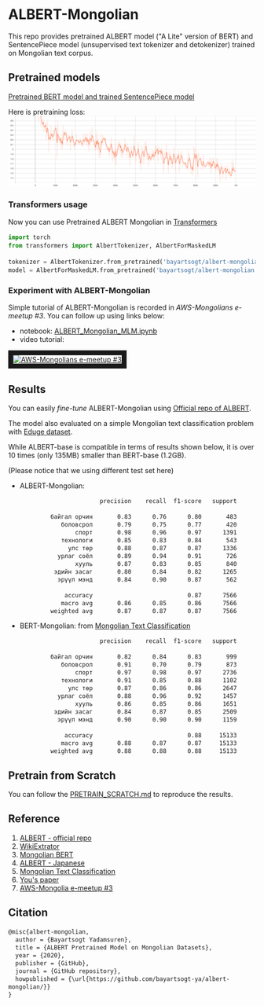 # ALBERT-Mongolian
This repo provides pretrained ALBERT model ("A Lite" version of BERT) and SentencePiece model (unsupervised text tokenizer and detokenizer) trained on Mongolian text corpus.

## Pretrained models
[Pretrained BERT model and trained SentencePiece model](https://huggingface.co/bayartsogt/albert-mongolian)

Here is pretraining loss:
![Pretraining Loss](./images/loss.svg)

### Transformers usage
Now you can use Pretrained ALBERT Mongolian in [Transformers](https://github.com/huggingface/transformers)
```python
import torch
from transformers import AlbertTokenizer, AlbertForMaskedLM

tokenizer = AlbertTokenizer.from_pretrained('bayartsogt/albert-mongolian')
model = AlbertForMaskedLM.from_pretrained('bayartsogt/albert-mongolian')
```

### Experiment with ALBERT-Mongolian

Simple tutorial of ALBERT-Mongolian is recorded in *AWS-Mongolians e-meetup #3*. 
You can follow up using links below:
* notebook: [ALBERT_Mongolian_MLM.ipynb](https://github.com/bayartsogt-ya/ml-tutorials/blob/master/ALBERT_Mongolian_MLM.ipynb)
* video tutorial:

<a href="http://www.youtube.com/watch?feature=player_embedded&v=m-iVftIlRyU&t=6215s
" target="_parent"><img src="http://img.youtube.com/vi/m-iVftIlRyU/0.jpg" 
alt="AWS-Mongolians e-meetup #3" width="240" height="180" border="10" /></a>

## Results

You can easily *fine-tune* ALBERT-Mongolian using [Official repo of ALBERT](https://github.com/google-research/albert).

The model also evaluated on a simple Mongolian text classification problem with [Eduge dataset](https://github.com/tugstugi/mongolian-nlp/blob/master/datasets/eduge.csv.gz).

While ALBERT-base is compatible in terms of results shown below, it is over 10 times (only 135MB) smaller than BERT-base (1.2GB).

(Please notice that we using different test set here)
* ALBERT-Mongolian:
```
                          precision    recall  f1-score   support

            байгал орчин       0.83      0.76      0.80       483
               боловсрол       0.79      0.75      0.77       420
                   спорт       0.98      0.96      0.97      1391
               технологи       0.85      0.83      0.84       543
                 улс төр       0.88      0.87      0.87      1336
              урлаг соёл       0.89      0.94      0.91       726
                   хууль       0.87      0.83      0.85       840
             эдийн засаг       0.80      0.84      0.82      1265
              эрүүл мэнд       0.84      0.90      0.87       562

                accuracy                           0.87      7566
               macro avg       0.86      0.85      0.86      7566
            weighted avg       0.87      0.87      0.87      7566
```

* BERT-Mongolian: from [Mongolian Text Classification](https://github.com/sharavsambuu/mongolian-text-classification)
```
                          precision    recall  f1-score   support

            байгал орчин       0.82      0.84      0.83       999
               боловсрол       0.91      0.70      0.79       873
                   спорт       0.97      0.98      0.97      2736
               технологи       0.91      0.85      0.88      1102
                 улс төр       0.87      0.86      0.86      2647
              урлаг соёл       0.88      0.96      0.92      1457
                   хууль       0.86      0.85      0.86      1651
             эдийн засаг       0.84      0.87      0.85      2509
              эрүүл мэнд       0.90      0.90      0.90      1159

                accuracy                           0.88     15133
               macro avg       0.88      0.87      0.87     15133
            weighted avg       0.88      0.88      0.88     15133
```

## Pretrain from Scratch
You can follow the [PRETRAIN_SCRATCH.md](./PRETRAIN_SCRATCH.md) to reproduce the results.

## Reference
1. [ALBERT - official repo](https://github.com/google-research/albert)
2. [WikiExtrator](https://github.com/attardi/wikiextractor)
3. [Mongolian BERT](https://github.com/tugstugi/mongolian-bert)
4. [ALBERT - Japanese](https://github.com/alinear-corp/albert-japanese)
5. [Mongolian Text Classification](https://github.com/sharavsambuu/mongolian-text-classification)
6. [You's paper](https://arxiv.org/abs/1904.00962)
7. [AWS-Mongolia e-meetup #3](https://www.youtube.com/watch?v=m-iVftIlRyU)

## Citation
```
@misc{albert-mongolian,
  author = {Bayartsogt Yadamsuren},
  title = {ALBERT Pretrained Model on Mongolian Datasets},
  year = {2020},
  publisher = {GitHub},
  journal = {GitHub repository},
  howpublished = {\url{https://github.com/bayartsogt-ya/albert-mongolian/}}
}
```

